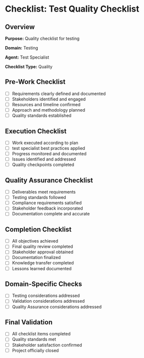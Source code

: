 # Checklist: Test Quality Checklist

## Overview

**Purpose:** Quality checklist for testing

**Domain:** Testing

**Agent:** Test Specialist

**Checklist Type:** Quality

## Pre-Work Checklist

- [ ] Requirements clearly defined and documented
- [ ] Stakeholders identified and engaged
- [ ] Resources and timeline confirmed
- [ ] Approach and methodology planned
- [ ] Quality standards established

## Execution Checklist

- [ ] Work executed according to plan
- [ ] test specialist best practices applied
- [ ] Progress monitored and documented
- [ ] Issues identified and addressed
- [ ] Quality checkpoints completed

## Quality Assurance Checklist

- [ ] Deliverables meet requirements
- [ ] Testing standards followed
- [ ] Compliance requirements satisfied
- [ ] Stakeholder feedback incorporated
- [ ] Documentation complete and accurate

## Completion Checklist

- [ ] All objectives achieved
- [ ] Final quality review completed
- [ ] Stakeholder approval obtained
- [ ] Documentation finalized
- [ ] Knowledge transfer completed
- [ ] Lessons learned documented

## Domain-Specific Checks

- [ ] Testing considerations addressed
- [ ] Validation considerations addressed
- [ ] Quality Assurance considerations addressed

## Final Validation

- [ ] All checklist items completed
- [ ] Quality standards met
- [ ] Stakeholder satisfaction confirmed
- [ ] Project officially closed
